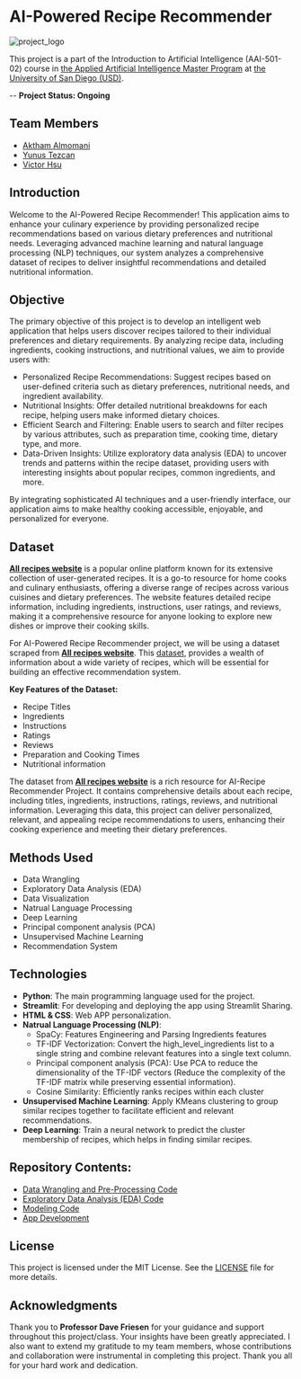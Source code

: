 # **AI-Powered Recipe Recommender**

![project_logo](https://github.com/user-attachments/assets/da4034bd-1a59-4446-a110-370ba92425fb)

This project is a part of the Introduction to Artificial Intelligence (AAI-501-02) course in [the Applied Artificial Intelligence Master Program](https://onlinedegrees.sandiego.edu/masters-applied-artificial-intelligence/) at [the University of San Diego (USD)](https://www.sandiego.edu/). 

-- **Project Status: Ongoing**

## **Team Members**
* [Aktham Almomani](https://github.com/akthammomani)
* [Yunus Tezcan](https://github.com/fullyuni)
* [Victor Hsu](https://github.com/confooshius)

## **Introduction**

Welcome to the AI-Powered Recipe Recommender! This application aims to enhance your culinary experience by providing personalized recipe recommendations based on various dietary preferences and nutritional needs. Leveraging advanced machine learning and natural language processing (NLP) techniques, our system analyzes a comprehensive dataset of recipes to deliver insightful recommendations and detailed nutritional information.

## **Objective**

The primary objective of this project is to develop an intelligent web application that helps users discover recipes tailored to their individual preferences and dietary requirements. By analyzing recipe data, including ingredients, cooking instructions, and nutritional values, we aim to provide users with:

* Personalized Recipe Recommendations: Suggest recipes based on user-defined criteria such as dietary preferences, nutritional needs, and ingredient availability.
* Nutritional Insights: Offer detailed nutritional breakdowns for each recipe, helping users make informed dietary choices.
* Efficient Search and Filtering: Enable users to search and filter recipes by various attributes, such as preparation time, cooking time, dietary type, and more.
* Data-Driven Insights: Utilize exploratory data analysis (EDA) to uncover trends and patterns within the recipe dataset, providing users with interesting insights about popular recipes, common ingredients, and more.

By integrating sophisticated AI techniques and a user-friendly interface, our application aims to make healthy cooking accessible, enjoyable, and personalized for everyone.

## **Dataset**

**[All recipes website](https://www.allrecipes.com/)** is a popular online platform known for its extensive collection of user-generated recipes. It is a go-to resource for home cooks and culinary enthusiasts, offering a diverse range of recipes across various cuisines and dietary preferences. The website features detailed recipe information, including ingredients, instructions, user ratings, and reviews, making it a comprehensive resource for anyone looking to explore new dishes or improve their cooking skills.

For AI-Powered Recipe Recommender project, we will be using a dataset scraped from **[All recipes website](https://www.allrecipes.com/)**. This [dataset](https://github.com/shaansubbaiah/allrecipes-scraper/blob/main/export/scraped-07-05-21.csv), provides a wealth of information about a wide variety of recipes, which will be essential for building an effective recommendation system.

**Key Features of the Dataset:**
* Recipe Titles
* Ingredients
* Instructions
* Ratings
* Reviews
* Preparation and Cooking Times
* Nutritional information

The dataset from **[All recipes website](https://www.allrecipes.com/)** is a rich resource for AI-Recipe Recommender Project. It contains comprehensive details about each recipe, including titles, ingredients, instructions, ratings, reviews, and nutritional information. Leveraging this data, this project can deliver personalized, relevant, and appealing recipe recommendations to users, enhancing their cooking experience and meeting their dietary preferences.

## **Methods Used**

* Data Wrangling
* Exploratory Data Analysis (EDA)
* Data Visualization
* Natrual Language Processing
* Deep Learning
* Principal component analysis (PCA)
* Unsupervised Machine Learning
* Recommendation System

## **Technologies**

* **Python**: The main programming language used for the project.
* **Streamlit**: For developing and deploying the app using Streamlit Sharing.
* **HTML & CSS**: Web APP personalization.
* **Natrual Language Processing (NLP)**:
  * SpaCy: Features Engineering and Parsing Ingredients features
  * TF-IDF Vectorization: Convert the high_level_ingredients list to a single string and combine relevant features into a single text column.
  * Principal component analysis (PCA): Use PCA to reduce the dimensionality of the TF-IDF vectors (Reduce the complexity of the TF-IDF matrix while preserving essential information).
  * Cosine Similarity: Efficiently ranks recipes within each cluster
* **Unsupervised Machine Learning**: Apply KMeans clustering to group similar recipes together to facilitate efficient and relevant recommendations.
* **Deep Learning**: Train a neural network to predict the cluster membership of recipes, which helps in finding similar recipes.

## **Repository Contents**: 
* [Data Wrangling and Pre-Processing Code](https://github.com/akthammomani/AI_Powered_Recipe_Recommender/tree/main/Notebooks/Data_Wrangling_Pre_Processing)
* [Exploratory Data Analysis (EDA) Code](https://github.com/akthammomani/AI_Powered_Recipe_Recommender/tree/main/Notebooks/EDA)
* [Modeling Code](https://github.com/akthammomani/AI_Powered_Recipe_Recommender/tree/main/Notebooks/Modeling)
* [App Development](https://github.com/akthammomani/AI_Powered_Recipe_Recommender/tree/main/App)

## **License**

This project is licensed under the MIT License. See the [LICENSE](./LICENSE) file for more details.

## **Acknowledgments**

Thank you to **Professor Dave Friesen** for your guidance and support throughout this project/class. Your insights have been greatly appreciated. I also want to extend my gratitude to my team members, whose contributions and collaboration were instrumental in completing this project. Thank you all for your hard work and dedication.
